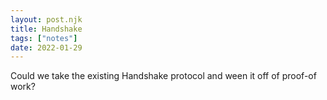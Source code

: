 ```yaml
---
layout: post.njk
title: Handshake
tags: ["notes"]
date: 2022-01-29
---
```

Could we take the existing Handshake protocol and ween it off of proof-of work?